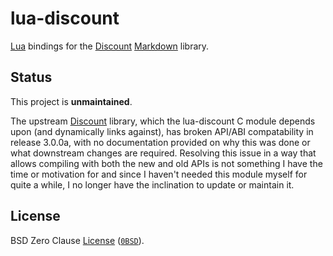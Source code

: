 lua-discount
============

[Lua] bindings for the [Discount] [Markdown] library.

Status
------

This project is **unmaintained**.

The upstream [Discount] library, which the lua-discount C module depends
upon (and dynamically links against), has broken API/ABI compatability
in release 3.0.0a, with no documentation provided on why this was done
or what downstream changes are required. Resolving this issue in a way
that allows compiling with both the new and old APIs is not something I
have the time or motivation for and since I haven't needed this module
myself for quite a while, I no longer have the inclination to update or
maintain it.

License
-------

BSD Zero Clause [License] ([`0BSD`]).


[Lua]: https://www.lua.org/
[Discount]: http://www.pell.portland.or.us/~orc/Code/discount/
[Markdown]: https://en.wikipedia.org/wiki/Markdown
[License]: LICENSE
[`0BSD`]: https://spdx.org/licenses/0BSD.html
